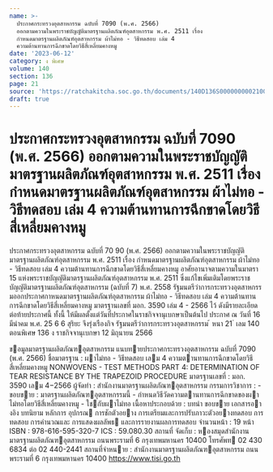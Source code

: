 ```yaml
---
name: >-
  ประกาศกระทรวงอุตสาหกรรม ฉบับที่ 7090 (พ.ศ. 2566)
  ออกตามความในพระราชบัญญัติมาตรฐานผลิตภัณฑ์อุตสาหกรรม พ.ศ. 2511 เรื่อง
  กำหนดมาตรฐานผลิตภัณฑ์อุตสาหกรรม ผ้าไม่ทอ - วิธีทดสอบ เล่ม 4
  ความต้านทานการฉีกขาดโดยวิธีสี่เหลี่ยมคางหมู
date: '2023-06-12'
category: ง พิเศษ
volume: 140
section: 136
page: 21
source: 'https://ratchakitcha.soc.go.th/documents/140D136S0000000002100.pdf'
draft: true
---
```


# ประกาศกระทรวงอุตสาหกรรม ฉบับที่ 7090 (พ.ศ. 2566) ออกตามความในพระราชบัญญัติมาตรฐานผลิตภัณฑ์อุตสาหกรรม พ.ศ. 2511 เรื่อง กำหนดมาตรฐานผลิตภัณฑ์อุตสาหกรรม ผ้าไม่ทอ - วิธีทดสอบ เล่ม 4 ความต้านทานการฉีกขาดโดยวิธีสี่เหลี่ยมคางหมู

ประกาศกระทรวงอุตสาหกรรม ฉบับที่ 70 90 (พ.ศ. 2566) ออกตามความในพระราชบัญญัติมาตรฐานผลิตภัณฑ์อุตสาหกรรม พ.ศ. 2511 เรื่อง กำหนดมาตรฐานผลิตภัณฑ์อุตสาหกรรม ผ้าไม่ทอ - วิธีทดสอบ เล่ม 4 ความต้านทานการฉีกขาดโดยวิธีสี่เหลี่ยมคางหมู อาศัยอานาจตามความในมาตรา 15 แห่งพระราชบัญญัติมาตรฐานผลิตภัณฑ์อุตสาหกรรม พ.ศ. 2511 ซึ่งแก้ไขเพิ่มเติมโดยพระราชบัญญัติมาตรฐานผลิตภัณฑ์อุตสาหกรรม (ฉบับที่ 7) พ.ศ. 2558 รัฐมนตรีว่าการกระทรวงอุตสาหกรร มออกประกาศกาหนดมาตรฐานผลิตภัณฑ์อุตสาหกรรม ผ้าไม่ทอ - วิธีทดสอบ เล่ม 4 ความต้านทานการฉีกขาดโดยวิธีสี่เหลี่ยมคางหมู มาตรฐานเลขที่ มอก. 3590 เล่ม 4 - 2566 ไว้ ดังมีรายละเอียดต่อท้ายประกาศนี้ ทั้งนี้ ให้มีผลตั้งแต่วันที่ประกาศในราชกิจจานุเบกษาเป็นต้นไป ประกาศ ณ วันที่ 16 มีนำคม พ.ศ. 25 6 6 สุริยะ จึงรุ่งเรืองกิจ รัฐมนตรีว่าการกระทรวงอุตสาหกรรม ้ หนา 21 ่ เลม 140 ตอนพิเศษ 136 ง ราชกิจจานุเบกษา 12 มิถุนายน 2566

ขอมูลมาตรฐานผลิตภัณฑอุตสาหกรรม แนบทายประกาศกระทรวงอุตสาหกรรม ฉบับที่ 7090 (พ.ศ. 2566) ชื่อมาตรฐาน : ผาไม่ทอ - วิธีทดสอบ เลม 4 ความตานทานการฉีกขาดโดยวิธีสี่เหลี่ยมคางหมู NONWOVENS - TEST METHODS PART 4: DETERMINATION OF TEAR RESISTANCE BY THE TRAPEZOID PROCEDURE มาตรฐานเลขที่ : มอก. 3590 เลม 4−2566 ผู้จัดทํา : สํานักงานมาตรฐานผลิตภัณฑอุตสาหกรรม กรรมการวิชาการ : - ขอบขาย : มาตรฐานผลิตภัณฑอุตสาหกรรมนี้ - กําหนดวิธีวัดความตานทานการฉีกขาดของผาไม่ทอโดยวิธีสี่เหลี่ยมคางหมู - ใชกับผาไม่ทอ เนื้อหาประกอบด้วย : บทนํา ขอบขาย เอกสารอางอิง บทนิยาม หลักการ อุปกรณ การชักตัวอยาง การเตรียมและการปรับภาวะตัวอยางทดสอบ การทดสอบ การคํานวณและ การแสดงผลลัพธ และการรายงานผลการทดสอบ จํานวนหน้า : 19 หน้า ISBN : 978-616-595-320-7 ICS : 59.080.30 สถานที่ จัดเก็บ : หองสมุดสํานักงานมาตรฐานผลิตภัณฑอุตสาหกรรม ถนนพระรามที่ 6 กรุงเทพมหานคร 10400 โทรศัพท 02 430 6834 ต่อ 02 440-2441 สถานที่จําหนาย : สํานักงานมาตรฐานผลิตภัณฑอุตสาหกรรม ถนนพระรามที่ 6 กรุงเทพมหานคร 10400 https://www.tisi.go.th
